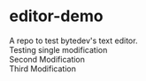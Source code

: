 # editor-demo
A repo to test bytedev's text editor.  
Testing single modification  
Second Modification  
Third Modification